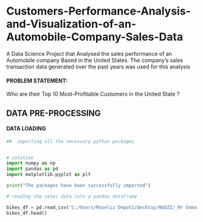 # Customers-Performance-Analysis-and-Visualization-of-an-Automobile-Company-Sales-Data
A Data Science Project that Analysed  the sales performance of an Automobile company Based in the United States. The company’s sales transaction data generated over the past years was used for this  analysis

#### PROBLEM STATEMENT:

Who are their Top 10 Most-Profitable Customers  in the United State ?

## DATA PRE-PROCESSING 
#### DATA LOADING 

```Python
##  importing all the necessary python packages


# solution 
import numpy as np 
import pandas as pd 
import matplotlib.pyplot as plt

print("The packages have been successfully imported")
```

```Python
# reading the sales data into a pandas dataframe

bikes_df = pd.read_csv("C:/Users/Mazeliz Depot1/Desktop/NGOZI/_Mr Emma class/Data Set/bikes.csv")
bikes_df.head()    
```
